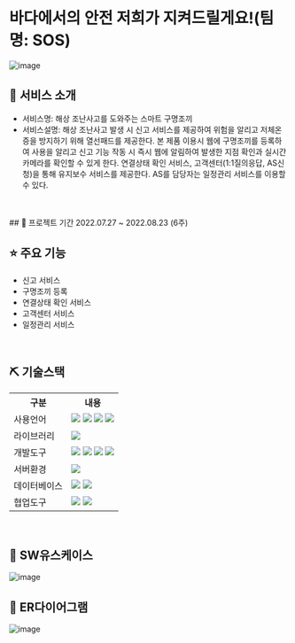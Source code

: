 # 바다에서의 안전 저희가 지켜드릴게요!(팀명: SOS)
![image](https://user-images.githubusercontent.com/104811321/181194665-13c7155c-4dc2-4bee-b413-2ead824b7498.png)

## 👀 서비스 소개
* 서비스명:  해상 조난사고를 도와주는 스마트 구명조끼
* 서비스설명: 해상 조난사고 발생 시 신고 서비스를 제공하여 위험을 알리고 저체온증을 방지하기 위해 열선패드를 제공한다. 본 제품 이용시 웹에 구명조끼를 등록하여 사용을 알리고 신고 기능 작동 시 즉시 웹에 알림하여 발생한 지점 확인과 실시간 카메라를 확인할 수 있게 한다. 연결상태 확인 서비스, 고객센터(1:1질의응답, AS신청)을 통해 유지보수 서비스를 제공한다. AS를 담당자는 일정관리 서비스를 이용할 수 있다.
<br>
<br>
## 📅 프로젝트 기간
2022.07.27 ~ 2022.08.23 (6주)
<br>

## ⭐ 주요 기능
* 신고 서비스
* 구명조끼 등록
* 연결상태 확인 서비스
* 고객센터 서비스
* 일정관리 서비스
<br>

## ⛏ 기술스택
<table>
    <tr>
        <th>구분</th>
        <th>내용</th>
    </tr>
    <tr>
        <td>사용언어</td>
        <td>
            <img src="https://img.shields.io/badge/Java-007396?style=for-the-badge&logo=java&logoColor=white"/>
            <img src="https://img.shields.io/badge/HTML5-E34F26?style=for-the-badge&logo=HTML5&logoColor=white"/>
            <img src="https://img.shields.io/badge/CSS3-1572B6?style=for-the-badge&logo=CSS3&logoColor=white"/>
            <img src="https://img.shields.io/badge/JavaScript-F7DF1E?style=for-the-badge&logo=JavaScript&logoColor=white"/>
        </td>
    </tr>
    <tr>
        <td>라이브러리</td>
        <td>
            <img src="https://img.shields.io/badge/BootStrap-7952B3?style=for-the-badge&logo=BootStrap&logoColor=white"/>
        </td>
    </tr>
    <tr>
        <td>개발도구</td>
        <td>
            <img src="https://img.shields.io/badge/Eclipse-2C2255?style=for-the-badge&logo=Eclipse&logoColor=white"/>
            <img src="https://img.shields.io/badge/RaskpberryPi-A22846?style=for-the-badge&logo=RaskpberryPi&logoColor=white"/>
            <img src="https://img.shields.io/badge/Arduino-00979D?style=for-the-badge&logo=Arduino&logoColor=white"/>
            <img src="https://img.shields.io/badge/VSCode-007ACC?style=for-the-badge&logo=VisualStudioCode&logoColor=white"/>
        </td>
    </tr>
    <tr>
        <td>서버환경</td>
        <td>
            <img src="https://img.shields.io/badge/Apache Tomcat-D22128?style=for-the-badge&logo=Apache Tomcat&logoColor=white"/>
        </td>
    </tr>
    <tr>
        <td>데이터베이스</td>
        <td>
            <img src="https://img.shields.io/badge/Firebase-FFCA28?style=for-the-badge&logo=Firebase&logoColor=white"/>
            <img src="https://img.shields.io/badge/Oracle 11g-F80000?style=for-the-badge&logo=Oracle&logoColor=white"/>
        </td>
    </tr>
    <tr>
        <td>협업도구</td>
        <td>
            <img src="https://img.shields.io/badge/Git-F05032?style=for-the-badge&logo=Git&logoColor=white"/>
            <img src="https://img.shields.io/badge/GitHub-181717?style=for-the-badge&logo=GitHub&logoColor=white"/>
        </td>
    </tr>
</table>

<br>



## 📌 SW유스케이스
![image](https://user-images.githubusercontent.com/104811321/181197774-8d601f5a-69e6-40f5-b409-01220083aba1.png)
<br>


## 📌 ER다이어그램
![image](https://user-images.githubusercontent.com/104811321/181197192-542f1f1f-3aa7-4326-8e8e-0073696a725c.png)
<br>

